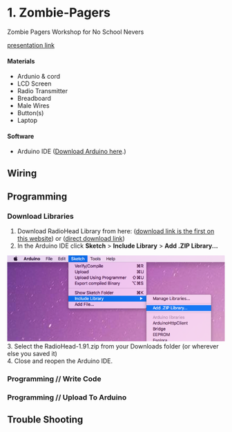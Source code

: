 # 1. Zombie-Pagers
Zombie Pagers Workshop for No School Nevers

<a href="https://docs.google.com/presentation/d/1Ye8_0CPXw5tz4qalvi-M3NbH0rnVmPnoX25OQPT_XRs/edit?usp=sharing">presentation link</a>

#### Materials
* Ardunio & cord
* LCD Screen
* Radio Transmitter
* Breadboard
* Male Wires
* Button(s)
* Laptop

#### Software
* Arduino IDE (<a href="https://www.arduino.cc/en/Main/Software">Download Arduino here</a>.)


## Wiring



## Programming

### Download Libraries
1. Download RadioHead Library from here: (<a href="http://www.airspayce.com/mikem/arduino/RadioHead/" target="_blank">download link is the first on this website</a>) or (<a href="http://www.airspayce.com/mikem/arduino/RadioHead/RadioHead-1.91.zip">direct download link</a>) 
2. In the Arduino IDE click <b>Sketch</b> > <b>Include Library</b> > <b>Add .ZIP Library...</b>
<img src="https://github.com/krismadden/Zombie-Pagers/blob/master/images/Screenshot%202019-07-01%2022.29.06.png?raw=true">
3. Select the RadioHead-1.91.zip from your Downloads folder (or wherever else you saved it)
<br>4. Close and reopen the Arduino IDE.

### Programming // Write Code

### Programming // Upload To Arduino

## Trouble Shooting
